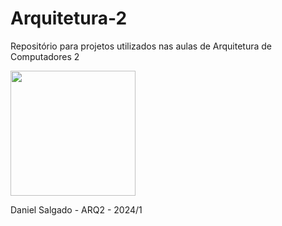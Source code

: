 # Arquitetura-2
Repositório para projetos utilizados nas aulas de Arquitetura de Computadores 2
 
<img src = "https://static.wikia.nocookie.net/hollowknight/images/d/dc/Screenshot_HK_Sly_02.png/revision/latest/scale-to-width-down/250?cb=20230720123055&path-prefix=pt" width = 200>

Daniel Salgado - ARQ2 - 2024/1
